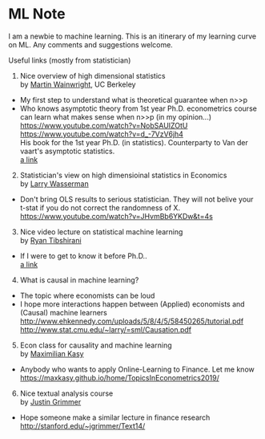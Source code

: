 # ML Note

I am a newbie to machine learning. This is an itinerary of my learning curve on ML. Any comments and suggestions welcome.

Useful links (mostly from statistician)

1) Nice overview of high dimensional statistics <br/> 
by [Martin Wainwright](https://people.eecs.berkeley.edu/~wainwrig/?_ga=2.18494076.435531114.1573686806-1909242507.1563054461), UC Berkeley <br/>
- My first step to understand what is theoretical guarantee when n>>p  <br/>
- Who knows asymptotic theory from 1st year Ph.D. econometrics course can learn what makes sense when n>>p  (in my opinion...) <br/>
https://www.youtube.com/watch?v=NobSAUIZOtU <br/>
https://www.youtube.com/watch?v=d_-7VzV6jh4 <br/>
His book for the 1st year Ph.D. (in statistics). Counterparty to Van der vaart's asymptotic statistics.<br/>
[a link](https://www.amazon.com/gp/product/1108498027/ref=dbs_a_def_rwt_bibl_vppi_i0) <br/>

2) Statistician's view on high dimensioinal statistics in Economics <br/>
by [Larry Wasserman](http://www.stat.cmu.edu/~larry/) <br/>
- Don't bring OLS results to serious statistician. They will not belive your t-stat if you do not correct the randomness of X.
https://www.youtube.com/watch?v=JHvmBb6YKDw&t=4s <br/>

3) Nice video lecture on statistical machine learning<br/>
by [Ryan Tibshirani](http://www.stat.cmu.edu/~ryantibs/statml/)<br/>
- If I were to get to know it before Ph.D.. <br/>
[a link](http://www.stat.cmu.edu/~ryantibs/statml/) <br/>

4) What is causal in machine learning?<br/>
- The topic where economists can be loud <br/>
- I hope more interactions happen between (Applied) economists and (Causal) machine learners <br/>
http://www.ehkennedy.com/uploads/5/8/4/5/58450265/tutorial.pdf <br/>
http://www.stat.cmu.edu/~larry/=sml/Causation.pdf <br/>

5) Econ class for causality and machine learning <br/>
by [Maximilian Kasy](https://maxkasy.github.io/) <br/>
- Anybody who wants to apply Online-Learning to Finance. Let me know <br/>
https://maxkasy.github.io/home/TopicsInEconometrics2019/ <br/>

6) Nice textual analysis course <br/>
by [Justin Grimmer](https://www.justingrimmer.org/) <br/>
- Hope someone make a similar lecture in finance research <br/>
http://stanford.edu/~jgrimmer/Text14/ 
